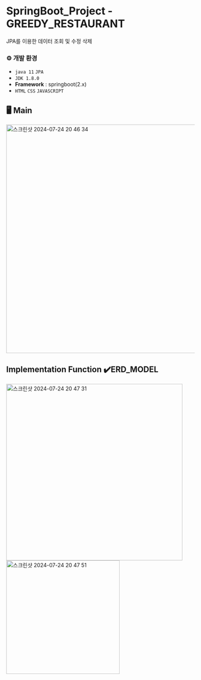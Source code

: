 # SpringBoot_Project - GREEDY_RESTAURANT
JPA를 이용한 데이터 조회 및 수정 삭제

### ⚙️ 개발 환경
- `java 11` `JPA`
- `JDK 1.8.0`
- **Framework** : springboot(2.x)
- `HTML` `CSS` `JAVASCRIPT`

## 🖥️ Main
<img width="610" alt="스크린샷 2024-07-24 20 46 34" src="https://github.com/user-attachments/assets/40459aa0-b011-4805-8fe0-7490c42819b7">

## Implementation Function ✔️ERD_MODEL
<img width="471" alt="스크린샷 2024-07-24 20 47 31" src="https://github.com/user-attachments/assets/e4b652a2-6bed-4143-a8fe-26303b18a8cb">
<img width="303" alt="스크린샷 2024-07-24 20 47 51" src="https://github.com/user-attachments/assets/b6ef0ce0-ecda-4046-b117-e58e7af17a77">

